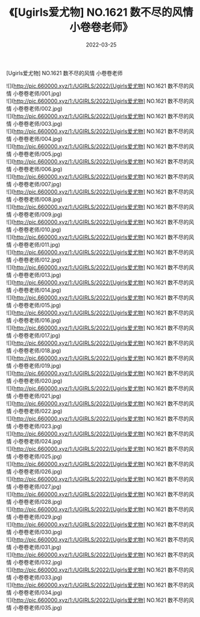 ﻿---
layout: post
title:  《[Ugirls爱尤物] NO.1621 数不尽的风情 小卷卷老师》
date:   2022-03-25
img: http://pic.660000.xyz/1:/UGIRLS/2022/[Ugirls爱尤物] NO.1621 数不尽的风情 小卷卷老师/000.jpg
categories: [美女, 清纯, 唯美]
---

[Ugirls爱尤物] NO.1621 数不尽的风情 小卷卷老师

 ![](http://pic.660000.xyz/1:/UGIRLS/2022/[Ugirls爱尤物] NO.1621 数不尽的风情 小卷卷老师/001.jpg) <br>![](http://pic.660000.xyz/1:/UGIRLS/2022/[Ugirls爱尤物] NO.1621 数不尽的风情 小卷卷老师/002.jpg) <br>![](http://pic.660000.xyz/1:/UGIRLS/2022/[Ugirls爱尤物] NO.1621 数不尽的风情 小卷卷老师/003.jpg) <br>![](http://pic.660000.xyz/1:/UGIRLS/2022/[Ugirls爱尤物] NO.1621 数不尽的风情 小卷卷老师/004.jpg) <br>![](http://pic.660000.xyz/1:/UGIRLS/2022/[Ugirls爱尤物] NO.1621 数不尽的风情 小卷卷老师/005.jpg) <br>![](http://pic.660000.xyz/1:/UGIRLS/2022/[Ugirls爱尤物] NO.1621 数不尽的风情 小卷卷老师/006.jpg) <br>![](http://pic.660000.xyz/1:/UGIRLS/2022/[Ugirls爱尤物] NO.1621 数不尽的风情 小卷卷老师/007.jpg) <br>![](http://pic.660000.xyz/1:/UGIRLS/2022/[Ugirls爱尤物] NO.1621 数不尽的风情 小卷卷老师/008.jpg) <br>![](http://pic.660000.xyz/1:/UGIRLS/2022/[Ugirls爱尤物] NO.1621 数不尽的风情 小卷卷老师/009.jpg) <br>![](http://pic.660000.xyz/1:/UGIRLS/2022/[Ugirls爱尤物] NO.1621 数不尽的风情 小卷卷老师/010.jpg) <br>![](http://pic.660000.xyz/1:/UGIRLS/2022/[Ugirls爱尤物] NO.1621 数不尽的风情 小卷卷老师/011.jpg) <br>![](http://pic.660000.xyz/1:/UGIRLS/2022/[Ugirls爱尤物] NO.1621 数不尽的风情 小卷卷老师/012.jpg) <br>![](http://pic.660000.xyz/1:/UGIRLS/2022/[Ugirls爱尤物] NO.1621 数不尽的风情 小卷卷老师/013.jpg) <br>![](http://pic.660000.xyz/1:/UGIRLS/2022/[Ugirls爱尤物] NO.1621 数不尽的风情 小卷卷老师/014.jpg) <br>![](http://pic.660000.xyz/1:/UGIRLS/2022/[Ugirls爱尤物] NO.1621 数不尽的风情 小卷卷老师/015.jpg) <br>![](http://pic.660000.xyz/1:/UGIRLS/2022/[Ugirls爱尤物] NO.1621 数不尽的风情 小卷卷老师/016.jpg) <br>![](http://pic.660000.xyz/1:/UGIRLS/2022/[Ugirls爱尤物] NO.1621 数不尽的风情 小卷卷老师/017.jpg) <br>![](http://pic.660000.xyz/1:/UGIRLS/2022/[Ugirls爱尤物] NO.1621 数不尽的风情 小卷卷老师/018.jpg) <br>![](http://pic.660000.xyz/1:/UGIRLS/2022/[Ugirls爱尤物] NO.1621 数不尽的风情 小卷卷老师/019.jpg) <br>![](http://pic.660000.xyz/1:/UGIRLS/2022/[Ugirls爱尤物] NO.1621 数不尽的风情 小卷卷老师/020.jpg) <br>![](http://pic.660000.xyz/1:/UGIRLS/2022/[Ugirls爱尤物] NO.1621 数不尽的风情 小卷卷老师/021.jpg) <br>![](http://pic.660000.xyz/1:/UGIRLS/2022/[Ugirls爱尤物] NO.1621 数不尽的风情 小卷卷老师/022.jpg) <br>![](http://pic.660000.xyz/1:/UGIRLS/2022/[Ugirls爱尤物] NO.1621 数不尽的风情 小卷卷老师/023.jpg) <br>![](http://pic.660000.xyz/1:/UGIRLS/2022/[Ugirls爱尤物] NO.1621 数不尽的风情 小卷卷老师/024.jpg) <br>![](http://pic.660000.xyz/1:/UGIRLS/2022/[Ugirls爱尤物] NO.1621 数不尽的风情 小卷卷老师/025.jpg) <br>![](http://pic.660000.xyz/1:/UGIRLS/2022/[Ugirls爱尤物] NO.1621 数不尽的风情 小卷卷老师/026.jpg) <br>![](http://pic.660000.xyz/1:/UGIRLS/2022/[Ugirls爱尤物] NO.1621 数不尽的风情 小卷卷老师/027.jpg) <br>![](http://pic.660000.xyz/1:/UGIRLS/2022/[Ugirls爱尤物] NO.1621 数不尽的风情 小卷卷老师/028.jpg) <br>![](http://pic.660000.xyz/1:/UGIRLS/2022/[Ugirls爱尤物] NO.1621 数不尽的风情 小卷卷老师/029.jpg) <br>![](http://pic.660000.xyz/1:/UGIRLS/2022/[Ugirls爱尤物] NO.1621 数不尽的风情 小卷卷老师/030.jpg) <br>![](http://pic.660000.xyz/1:/UGIRLS/2022/[Ugirls爱尤物] NO.1621 数不尽的风情 小卷卷老师/031.jpg) <br>![](http://pic.660000.xyz/1:/UGIRLS/2022/[Ugirls爱尤物] NO.1621 数不尽的风情 小卷卷老师/032.jpg) <br>![](http://pic.660000.xyz/1:/UGIRLS/2022/[Ugirls爱尤物] NO.1621 数不尽的风情 小卷卷老师/033.jpg) <br>![](http://pic.660000.xyz/1:/UGIRLS/2022/[Ugirls爱尤物] NO.1621 数不尽的风情 小卷卷老师/034.jpg) <br>![](http://pic.660000.xyz/1:/UGIRLS/2022/[Ugirls爱尤物] NO.1621 数不尽的风情 小卷卷老师/035.jpg) <br>